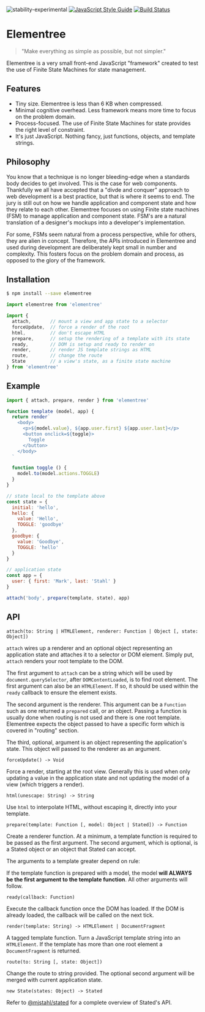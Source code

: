 ![stability-experimental](https://img.shields.io/badge/stability-experimental-orange.svg) [![JavaScript Style Guide](https://img.shields.io/badge/code_style-standard-brightgreen.svg)](https://standardjs.com)  [![Build Status](https://travis-ci.com/mjstahl/elementree.svg?branch=master)](https://travis-ci.com/mjstahl/elementree)

# Elementree
> "Make everything as simple as possible, but not simpler."

Elementree is a very small front-end JavaScript "framework" created to test
the use of Finite State Machines for state management.

## Features

* Tiny size. Elementree is less than 6 KB when compressed.
* Minimal cognitive overhead. Less framework means more time to focus on the problem domain.
* Process-focused. The use of Finite State Machines for state provides the right level of constraint.
* It's just JavaScript. Nothing fancy, just functions, objects, and template strings.

## Philosophy

You know that a technique is no longer bleeding-edge when a standards body decides to get involved. This is the case for web components. Thankfully we all have accepted that a "divde and conquer" approach to web development is a best practice, but that is where it seems to end. The jury is still out on how we handle application and component state and how they relate to each other. Elementree focuses on using Finite state machines (FSM) to manage application and component state. FSM's are a natural translation of a designer's mockups into a developer's implementation.

For some, FSMs seem natural from a process perspective, while for others, they are alien in concept. Therefore, the APIs introduced in Elementree and used during development are deliberately kept small in number and complexity. This fosters focus on the problem domain and process, as opposed to the glory of the framework.

## Installation

```sh
$ npm install --save elementree
```

```js
import elementree from 'elementree'

import {
  attach,       // mount a view and app state to a selector
  forceUpdate,  // force a render of the root
  html,         // don't escape HTML
  prepare,      // setup the rendering of a template with its state
  ready,        // DOM is setup and ready to render on
  render,       // render JS template strings as HTML
  route,        // change the route
  State         // a view's state, as a finite state machine
} from 'elementree'
```

## Example

```js
import { attach, prepare, render } from 'elementree'

function template (model, app) {
  return render`
    <body>
      <p>${model.value}, ${app.user.first} ${app.user.last}</p>
      <button onclick=${toggle}>
        Toggle
      </button>
    </body>
  `

  function toggle () {
    model.to(model.actions.TOGGLE)
  }
}

// state local to the template above
const state = {
  initial: 'hello',
  hello: {
    value: 'Hello',
    TOGGLE: 'goodbye'
  },
  goodbye: {
    value: 'Goodbye',
    TOGGLE: 'hello'
  }
}

// application state
const app = {
  user: { first: 'Mark', last: 'Stahl' }
}

attach('body', prepare(template, state), app)
```

## API

`attach(to: String | HTMLElement, renderer: Function | Object [, state: Object])`

`attach` wires up a renderer and an optional object representing an application
state and attaches it to a selector or DOM element. Simply put, `attach` renders
your root template to the DOM.

The first argument to `attach` can be a string which will be used by
`document.querySelector`, after `DOMContentLoaded`, is  to find root element. The
first argument can also be an `HTMLElement`. If so, it should be used within
the `ready` callback to ensure the element exists.

The second argument is the renderer. This argument can be a `Function` such as
one returned a `prepared` call, or an object. Passing a function is usually done
when routing is not used and there is one root template. Elementree expects
the object passed to have a specific form which is covered in "routing" section.

The third, optional, argument is an object representing the application's state.
This object will passed to the renderer as an argument.


`forceUpdate() -> Void`

Force a render, starting at the root view. Generally this is used when only updating a value in the application state and not updating the model of a view (which triggers a render).


`html(unescape: String) -> String`

Use `html` to interpolate HTML, without escaping it, directly into your template.


`prepare(template: Function [, model: Object | Stated]) -> Function`

Create a renderer function. At a minimum, a template function is required to be passed as the first argument. The second argument, which is optional, is a Stated object or
an object that Stated can accept.

The arguments to a template greater depend on rule:

If the template function is prepared with a model, the model **will ALWAYS be the first argument to the template function**. All other arguments will follow.


`ready(callback: Function)`

Execute the callback function once the DOM has loaded. If the DOM is already loaded, the callback will be called on the next tick.


`render(template: String) -> HTMLElement | DocumentFragment`

A tagged template function. Turn a JavaScript template string into an `HTMLElement`. If the template has more than one root element a `DocumentFragment` is returned.


`route(to: String [, state: Object])`

Change the route to string provided. The optional second argument will be merged with
current application state.


`new State(states: Object) -> Stated`

Refer to [@mjstahl/stated](https://github.com/mjstahl/stated) for a complete
overview of Stated's API.
